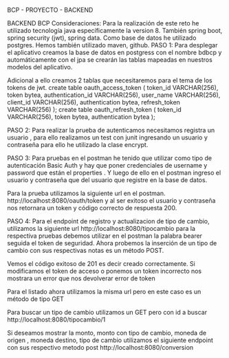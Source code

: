 
BCP - PROYECTO - BACKEND



BACKEND BCP
Consideraciones:
Para la realización de este reto he utilizado tecnología java específicamente la version 8.
También spring boot, spring security (jwt), spring data.
Como base de datos he utilizado postgres.
Hemos también utilizado maven, github.
PASO 1:
Para desplegar el aplicativo creamos la base de datos en postgress con el nombre bdbcp y automáticamente con el jpa se crearán las tablas mapeadas en nuestros modelos del aplicativo.
 
Adicional a ello creamos 2 tablas que necesitaremos para el tema de los tokens de jwt.
create table oauth_access_token (
  token_id VARCHAR(256),
  token bytea,
  authentication_id VARCHAR(256),
  user_name VARCHAR(256),
  client_id VARCHAR(256),
  authentication bytea,
  refresh_token VARCHAR(256)
);
create table oauth_refresh_token (
  token_id VARCHAR(256),
  token bytea,
  authentication bytea
);


PASO 2:
Para realizar la prueba de autenticamos necesitamos registra un usuario , para ello realizamos un test con junit ingresando un usuario y contraseña para ello he utilizado la clase  encrypt.
 


PASO 3:
Para pruebas en el postman he tenido que utilizar como tipo de autenticación Basic Auth y hay que poner credenciales de username y password que están el properties .
Y luego de ello en el postman ingreso el usuario y contraseña que del usuario que registre en la base de datos.
 


Para la prueba utilizamos la siguiente url en el postman.
http://localhost:8080/oauth/token
y al ser exitoso el usuario y contraseña nos retornara un token y código correcto de respuesta 200.
 

PASO 4:
Para el endpoint de registro y actualizacion de tipo de cambio, utilizamos la siguiente url
http://localhost:8080/tipocambio
para la respectiva pruebas debemos utilizar en el postman la palabra bearer seguida el token de seguridad.
Ahora probemos la inserción de un tipo de cambio con sus respectivas notas es un método POST.


Vemos el código exitoso de  201 es decir creado correctamente.
Si modificamos el token de acceso o ponemos un token incorrecto nos mostrara un error que nos devolverar error de token

 

Para el listado ahora utilizamos la misma url pero en este caso es un método de tipo GET

 

Para buscar un tipo de cambio  utilizamos un GET pero con id a buscar
http://localhost:8080/tipocambio/1

 

Si deseamos mostrar la monto, monto con tipo de cambio, moneda de origen , moneda destino, tipo de cambio utilizamos el siguiente endpoint con sus respectivo metodo post
http://localhost:8080/conversion
 










